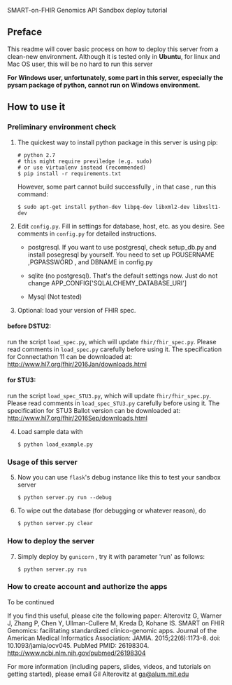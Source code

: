 SMART-on-FHIR Genomics API Sandbox deploy tutorial

## Preface

This readme will cover basic process on how to deploy this server from 
a clean-new environment. Although it is tested only in **Ubuntu**, for linux
and Mac OS user, this will be no hard to run this server

**For Windows user, unfortunately, some part in this server, especially 
the pysam package of python, cannot run on Windows environment.**

## How to use it

### Preliminary environment check

1. The quickest way to install python package in this server is using pip:

	```
    # python 2.7
	# this might require previledge (e.g. sudo)
	# or use virtualenv instead (recommended)
	$ pip install -r requirements.txt
	```
	
    However, some part cannot build successfully , in that case , run this command:
    ```
    $ sudo apt-get install python-dev libpq-dev libxml2-dev libxslt1-dev
    ```
    
    
2. Edit `config.py`. Fill in settings for database, host, etc. as you desire. See comments in `config.py` for detailed instructions.

    * postgresql. If you want to use postgresql, check setup_db.py and install posegresql by yourself. You need
to set up PGUSERNAME ,PGPASSWORD , and DBNAME in config.py

    * sqlite (no postgresql). That's the default settings now. Just do not change APP_CONFIG['SQLALCHEMY_DATABASE_URI']

    * Mysql (Not tested)


3. Optional: load your version of FHIR spec.

#### before DSTU2:

run the script `load_spec.py`, which will update `fhir/fhir_spec.py`. Please read comments in `load_spec.py` carefully before using it.
   The specification for Connectathon 11 can be downloaded at: http://www.hl7.org/fhir/2016Jan/downloads.html

#### for STU3:

run the script `load_spec_STU3.py`,  which will update `fhir/fhir_spec.py`. Please read comments in `load_spec_STU3.py` carefully before using it.
  The specification for STU3 Ballot version can be downloaded at: http://www.hl7.org/fhir/2016Sep/downloads.html

4. Load sample data with

	```
	$ python load_example.py
	```

### Usage of this server
5. Now you can use `flask`'s debug instance like this to test your sandbox server

    ```
	$ python server.py run --debug
	```

6. To wipe out the database (for debugging or whatever reason), do

	```
	$ python server.py clear
	```

### How to deploy the server

7. Simply deploy by `gunicorn` , try it with parameter 'run' as follows:

	```
	$ python server.py run
	```

### How to create account and authorize the apps 

To be continued

If you find this useful, please cite the following paper:
Alterovitz G, Warner J, Zhang P, Chen Y, Ullman-Cullere M, Kreda D,
Kohane IS. SMART on FHIR Genomics: facilitating standardized
clinico-genomic apps. Journal of the American Medical Informatics Association:
JAMIA. 2015;22(6):1173-8. doi: 10.1093/jamia/ocv045. PubMed PMID: 26198304.
http://www.ncbi.nlm.nih.gov/pubmed/26198304

For more information (including papers, slides, videos, and tutorials on getting started), please email Gil Alterovitz at ga@alum.mit.edu
